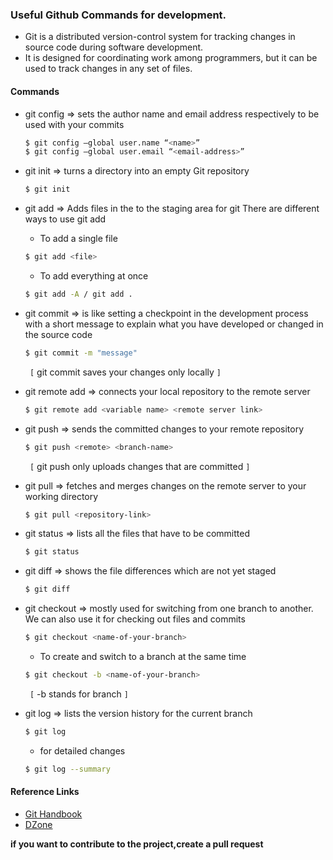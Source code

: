 
### Useful Github Commands for development.

- Git is a distributed version-control system for tracking changes in source code during software development.
- It is designed for coordinating work among programmers, but it can be used to track changes in any set of files.

#### Commands

+ git config => sets the author name and email address respectively to be used with your commits
    ```sh
    $ git config –global user.name “<name>”
    $ git config –global user.email “<email-address>”
    ```
    
+ git init  =>  turns a directory into an empty Git repository
    ```sh
    $ git init
    ```    
    
+ git add  => Adds files in the to the staging area for git
  There are different ways to use git add 
    - To add a single file
     ```sh
     $ git add <file>
     ```   
     - To add everything at once
     ```sh
     $ git add -A / git add .
     ``` 
     
+ git commit => is like setting a checkpoint in the development process with a short message to explain what you have developed or changed in the source code
    ```sh
    $ git commit -m "message"
    ```
     ` [` git commit saves your changes only locally `] `    
     
+ git remote add => connects your local repository to the remote server
    ```sh
    $ git remote add <variable name> <remote server link>
    ```
    
+ git push => sends the committed changes to your remote repository
    ```sh
    $ git push <remote> <branch-name>
    ```
    ` [` git push only uploads changes that are committed `] `  
    
+ git pull => fetches and merges changes on the remote server to your working directory
    ```sh
    $ git pull <repository-link>
    ```    
    
+ git status => lists all the files that have to be committed
    ```sh
    $ git status
    ```  
    
+ git diff => shows the file differences which are not yet staged
    ```sh
    $ git diff
    ```  
    
+ git checkout => mostly used for switching from one branch to another. We can also use it for checking out files and commits
    ```sh
    $ git checkout <name-of-your-branch>
    ```
    - To create and switch to a branch at the same time
    ```sh
    $ git checkout -b <name-of-your-branch>
    ```
    ` [` -b stands for branch `] `    

+ git log => lists the version history for the current branch
    ```sh
    $ git log
    ```
    - for detailed changes 
    ```sh
    $ git log --summary
    ```    
    
#### Reference Links

* [Git Handbook]
* [DZone]

[Git Handbook]: https://guides.github.com/introduction/git-handbook/
[DZone]: https://dzone.com/articles/top-20-git-commands-with-examples

**if you want to contribute to the project,create a pull request**
